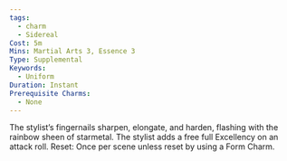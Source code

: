 ```yaml
---
tags:
  - charm
  - Sidereal
Cost: 5m
Mins: Martial Arts 3, Essence 3
Type: Supplemental
Keywords:
  - Uniform
Duration: Instant
Prerequisite Charms:
  - None
---
```

The stylist’s fingernails sharpen, elongate, and harden, flashing with the rainbow sheen of starmetal. The stylist adds a free full Excellency on an attack roll. Reset: Once per scene unless reset by using a Form Charm.